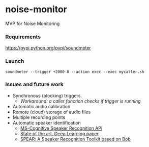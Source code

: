 # noise-monitor
MVP for Noise Monitoring

### Requirements
https://pypi.python.org/pypi/soundmeter

### Launch
```soundmeter --trigger +2000 8 --action exec --exec mycaller.sh```

### Issues and future work
* Synchronous (blocking) triggers. 
  * *Workaround: a caller function checks if trigger is running*
* Automatic audio calibration
* Remote (cloud) storage of audio files
* Multiple recording points
* Automatic speaker identification
  * [MS-Cognitive Speaker Recognition API](https://docs.microsoft.com/es-es/azure/cognitive-services/Speaker-recognition/Home)
  * [State of the art. Deep Learning paper](http://www.cs.tau.ac.il/~wolf/papers/simpsons.pdf)
  * [SPEAR: A Speaker Recognition Toolkit based on Bob](https://pythonhosted.org/bob.bio.spear/)
  
